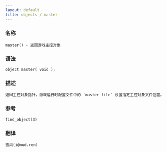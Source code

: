 ```yaml
---
layout: default
title: objects / master
---
```


### 名称

    master() - 返回游戏主控对象

### 语法

    object master( void );

### 描述

    返回主控对象指针，游戏运行时配置文件中的 `master file` 设置指定主控对象文件位置。

### 参考

    find_object(3)

### 翻译

    雪风(i@mud.ren)
